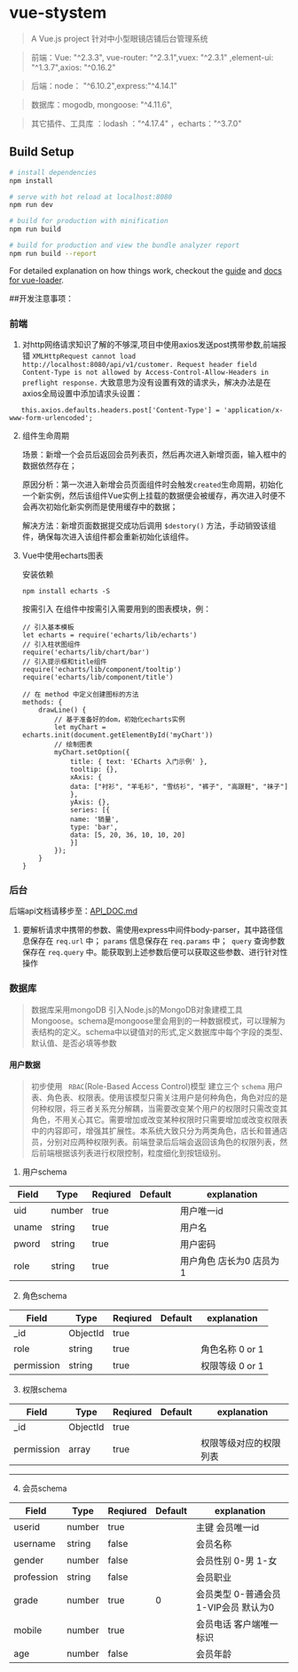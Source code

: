 # vue-stystem

> A Vue.js project  针对中小型眼镜店铺后台管理系统

> 前端：Vue: "^2.3.3", vue-router: "^2.3.1",vuex: "^2.3.1" ,element-ui: "^1.3.7",axios: "^0.16.2"

> 后端：node： "^6.10.2",express:"^4.14.1"

> 数据库：mogodb,  mongoose: "^4.11.6",

> 其它插件、工具库 ：lodash ："^4.17.4" ，echarts："^3.7.0"

## Build Setup

``` bash
# install dependencies
npm install

# serve with hot reload at localhost:8080
npm run dev

# build for production with minification
npm run build

# build for production and view the bundle analyzer report
npm run build --report
```

For detailed explanation on how things work, checkout the [guide](http://vuejs-templates.github.io/webpack/) and [docs for vue-loader](http://vuejs.github.io/vue-loader).


##开发注意事项：
### 前端
1. 对http网络请求知识了解的不够深,项目中使用axios发送post携带参数,前端报错 ` XMLHttpRequest cannot load http://localhost:8080/api/v1/customer. Request header field Content-Type is not allowed by Access-Control-Allow-Headers in preflight response. `  大致意思为没有设置有效的请求头，解决办法是在axios全局设置中添加请求头设置：
```
   this.axios.defaults.headers.post['Content-Type'] = 'application/x-www-form-urlencoded';
```

2. 组件生命周期

    场景：新增一个会员后返回会员列表页，然后再次进入新增页面，输入框中的数据依然存在；

    原因分析：第一次进入新增会员页面组件时会触发` created `生命周期，初始化一个新实例，然后该组件Vue实例上挂载的数据便会被缓存，再次进入时便不会再次初始化新实例而是使用缓存中的数据；

    解决方法：新增页面数据提交成功后调用 ` $destory() ` 方法，手动销毁该组件，确保每次进入该组件都会重新初始化该组件。

3. Vue中使用echarts图表
    
    安装依赖

    `npm install echarts -S`

    按需引入
    在组件中按需引入需要用到的图表模块，例：

    ```
    // 引入基本模板
    let echarts = require('echarts/lib/echarts')
    // 引入柱状图组件
    require('echarts/lib/chart/bar')
    // 引入提示框和title组件
    require('echarts/lib/component/tooltip')
    require('echarts/lib/component/title')

    // 在 method 中定义创建图标的方法
    methods: {
        drawLine() {
            // 基于准备好的dom，初始化echarts实例
            let myChart = echarts.init(document.getElementById('myChart'))
            // 绘制图表
            myChart.setOption({
                title: { text: 'ECharts 入门示例' },
                tooltip: {},
                xAxis: {
                data: ["衬衫", "羊毛衫", "雪纺衫", "裤子", "高跟鞋", "袜子"]
                },
                yAxis: {},
                series: [{
                name: '销量',
                type: 'bar',
                data: [5, 20, 36, 10, 10, 20]
                }]
            });
        }
    }

    ```

### 后台

后端api文档请移步至：[API_DOC.md](./API_DOC.md)

1. 要解析请求中携带的参数、需使用express中间件body-parser，其中路径信息保存在 ` req.url ` 中； ` params ` 信息保存在 `req.params` 中；` query` 查询参数保存在  `req.query` 中。能获取到上述参数后便可以获取这些参数、进行针对性操作


### 数据库
> 数据库采用mongoDB 引入Node.js的MongoDB对象建模工具Mongoose。schema是mongoose里会用到的一种数据模式，可以理解为表结构的定义。schema中以键值对的形式,定义数据库中每个字段的类型、默认值、是否必填等参数

#### 用户数据
> 初步使用 ` RBAC`(Role-Based Access Control)模型 建立三个 `schema` 用户表、角色表、权限表。使用该模型只需关注用户是何种角色，角色对应的是何种权限，将三者关系充分解耦，当需要改变某个用户的权限时只需改变其角色，不用关心其它。需要增加或改变某种权限时只需要增加或改变权限表中的内容即可，增强其扩展性。本系统大致只分为两类角色，店长和普通店员，分别对应两种权限列表。前端登录后后端会返回该角色的权限列表，然后前端根据该列表进行权限控制，粒度细化到按钮级别。

1. 用户schema

| Field | Type | Reqiured | Default | explanation
| ---- | ---- | ---- | ---- | ----
| uid  | number | true  | | 用户唯一id
| uname | string | true | | 用户名
| pword | string | true | | 用户密码
| role | string | true  | | 用户角色 店长为0 店员为1
 

2. 角色schema

| Field | Type | Reqiured | Default | explanation
| ---- | ---- | ---- | ---- | ---- 
| _id  | ObjectId | true | | 
| role | string | true | | 角色名称 0 or 1 
| permission | string | true | | 权限等级 0 or 1

3. 权限schema

| Field | Type    | Reqiured | Default | explanation
| ---- | ----     | ---- | ---- | ---- 
| _id  | ObjectId | true |      | 
| permission | array | true | | 权限等级对应的权限列表

***


4. 会员schema

| Field | Type | Reqiured | Default | explanation
| ----     | ----    | ----  | ---- | ---- 
| userid   | number  | true  |   | 主键 会员唯一id
| username | string  | false |   | 会员名称
| gender   | number  | false |   | 会员性别 0-男 1-女
| profession| string | false |   | 会员职业
| grade    | number  | true  | 0   | 会员类型 0-普通会员 1-VIP会员 默认为0
| mobile   | number  | true  |   | 会员电话 客户端唯一标识
| age      | number  | false |   | 会员年龄


